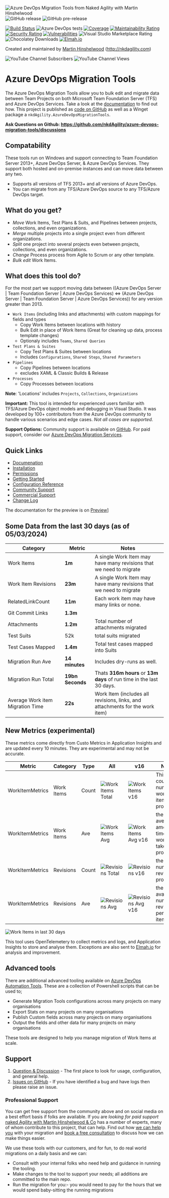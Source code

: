 ![Azure DevOps Migration Tools from Naked Agility with Martin Hinshelwood](https://github.com/user-attachments/assets/997cc49f-cbe9-4f22-a8e1-49b529d0dff0)
![GitHub release](https://img.shields.io/github/v/release/nkdAgility/azure-devops-migration-tools)
![GitHub pre-release](https://img.shields.io/github/v/release/nkdAgility/azure-devops-migration-tools?include_prereleases)

[![Build Status](https://dev.azure.com/nkdagility/AzureDevOps-Tools/_apis/build/status%2FMigrationTools-CIv2?branchName=main)](https://dev.azure.com/nkdagility/AzureDevOps-Tools/_build/latest?definitionId=115&branchName=main)
![Azure DevOps tests](https://img.shields.io/azure-devops/tests/nkdagility/AzureDevOps-Tools/115?compact_message&style=plastic&logo=azuredevops&label=Tests)
[![Coverage](https://sonarcloud.io/api/project_badges/measure?project=vsts-sync-migrator%3Amaster&metric=coverage)](https://sonarcloud.io/dashboard?id=vsts-sync-migrator%3Amaster)
[![Maintainability Rating](https://sonarcloud.io/api/project_badges/measure?project=vsts-sync-migrator%3Amaster&metric=sqale_rating)](https://sonarcloud.io/dashboard?id=vsts-sync-migrator%3Amaster)
[![Security Rating](https://sonarcloud.io/api/project_badges/measure?project=vsts-sync-migrator%3Amaster&metric=security_rating)](https://sonarcloud.io/dashboard?id=vsts-sync-migrator%3Amaster)
[![Vulnerabilities](https://sonarcloud.io/api/project_badges/measure?project=vsts-sync-migrator%3Amaster&metric=vulnerabilities)](https://sonarcloud.io/dashboard?id=vsts-sync-migrator%3Amaster)
![Visual Studio Marketplace Rating](https://img.shields.io/visual-studio-marketplace/stars/nkdagility.vsts-sync-migration?logo=visualstudio)
![Chocolatey Downloads](https://img.shields.io/chocolatey/dt/vsts-sync-migrator)
[![Elmah.io](https://img.shields.io/badge/sponsored_by-elmah_io-0da58e)](https://elmah.io)

Created and maintained by [Martin Hinshelwood](https://www.linkedin.com/in/martinhinshelwood/) (http://nkdagility.com)

![YouTube Channel Subscribers](https://img.shields.io/youtube/channel/subscribers/UCkYqhFNmhCzkefHsHS652hw)
![YouTube Channel Views](https://img.shields.io/youtube/channel/views/UCkYqhFNmhCzkefHsHS652hw)

# Azure DevOps Migration Tools

The Azure DevOps Migration Tools allow you to bulk edit and migrate data between Team Projects on both Microsoft Team Foundation Server (TFS) and Azure DevOps Services. Take a look at the  [documentation](https://nkdagility.com/learn/azure-devops-migration-tools/) to find out how. This project is published as [code on GitHub](https://github.com/nkdAgility/azure-devops-migration-tools/) as well as a Winget package a `nkdAgility.AzureDevOpsMigrationTools`.

**Ask Questions on Github: https://github.com/nkdAgility/azure-devops-migration-tools/discussions**

## Compatability

These tools run on Windows and support connecting to Team Foundation Server 2013+, Azure DevOps Server, & Azure DevOps Services. They support both hosted and on-premise instances and can move data between any two.

- Supports all versions of TFS 2013+ and all versions of Azure DevOps.
- You can migrate from any TFS/Azure DevOps source to any TFS/Azure DevOps target.

## What do you get?

- *Move* Work Items, Test Plans & Suits, and Pipelines between projects, collections, and even organizations.
- *Merge* multiple projects into a single project even from different organizations.
- *Split* one project into several projects even between projects, collections, and even organizations.
- *Change* Process process from Agile to Scrum or any other template.
- *Bulk edit* Work Items.

## What does this tool do?

For the most part we support moving data between ((Azure DevOps Server | Team Foundation Server | Azure DevOps Services) <=> (Azure DevOps Server | Team Foundation Server | Azure DevOps Services)) for any version greater than 2013. 

- `Work Items` (including links and attachments) with custom mappings for fields and types
	- Copy Work Items between locations with history
	- Bulk Edit in place of Work Items (Great for cleaning up data, process template changes)
	- Optionaly includes `Teams`, `Shared Queries`
- `Test Plans & Suites` 
	- Copy Test Plans & Suites between locations
	- Includes `Configurations`, `Shared Steps`, `Shared Parameters`
- `Pipelines`
	- Copy Pipelines between locations
	- excludes XAML & Classic Builds & Release
- `Processes`
	- Copy Processes between locations

**Note**: 'Locations' includes `Projects`, `Collections`, `Organizations`

**Important:** This tool is intended for experienced users familiar with TFS/Azure DevOps object models and debugging in Visual Studio. It was developed by 100+ contributors from the Azure DevOps community to handle various scenarios and edge cases. _Not all cases are supported_.

**Support Options:** Community support is available on [GitHub](https://github.com/nkdAgility/azure-devops-migration-tools/discussions). For paid support, consider our [Azure DevOps Migration Services](https://nkdagility.com/capabilities/azure-devops-migration-services/).

## Quick Links

- [Documenation](https://nkdagility.com/docs/azure-devops-migration-tools/)
- [Installation](https://nkdagility.com/learn/azure-devops-migration-tools/installation/)
- [Permissions](https://nkdagility.com/learn/azure-devops-migration-tools/permissions/)
- [Getting Started](https://nkdagility.com/learn/azure-devops-migration-tools/getting-started/)
- [Configuration Reference](https://nkdagility.com/learn/azure-devops-migration-tools/Reference/)
- [Community Support](https://github.com/nkdAgility/azure-devops-migration-tools/discussions)
- [Commercial Support](https://nkdagility.com/capabilities/azure-devops-migration-services/)
- [Change Log](https://nkdagility.com/learn/azure-devops-migration-tools/change-log/)

The documentation for the preview is on [Preview](https://nkdagility.com/docs/azure-devops-migration-tools/preview/)]

## Some Data from the last 30 days (as of 05/03/2024)

| Category  | Metric | Notes |
| ------------- | ------------- | ------------- |
| Work Items | **1m** | A single Work Item may have many revisions that we need to migrate |
| Work Item Revisions | **23m** | A single Work Item may have many revisions that we need to migrate |
| RelatedLinkCount | **11m** | Each work item may have many links or none. |
| Git Commit Links  | **1.3m** |  |
| Attachments | **1.2m**  | Total number of attachments migrated |
| Test Suits | 52k | total suits migrated | 
| Test Cases Mapped | **1.4m** | Total test cases mapped into Suits |
| Migration Run Ave  | **14 minutes** | Includes dry-runs as well.  |
| Migration Run Total   |  **19bn Seconds** | Thats **316m hours** or **13m days** of run time in the last 30 days. |
| Average Work item Migration Time  | **22s** | Work Item (includes all revisions, links, and attachments for the work item) |

## New Metrics (experimental)

These metrics come directly from Custo Metrics in Application Insights and are updated every 10 minutes. They are experimental and may not be accurate.

| Metric          | Category   | Type       | All                                                                                                                     | v16                                                                                                                      | Notes             |
|-----------------|------------|------------|-------------------------------------------------------------------------------------------------------------------------|--------------------------------------------------------------------------------------------------------------------------|-------------------|
| WorkItemMetrics | Work Items | Count    | ![Work Items Total](https://img.shields.io/endpoint?url=https%3A%2F%2Fmigrationtoolstelemetery.azurewebsites.net%2Fapi%2FGetShieldIoWorkItemMetrics_WorkItemTotals%3Fcode%3Dgithub%26version%3D&label=%20)  | ![Work Items v16](https://img.shields.io/endpoint?url=https%3A%2F%2Fmigrationtoolstelemetery.azurewebsites.net%2Fapi%2FGetShieldIoWorkItemMetrics_WorkItemTotals%3Fcode%3Dgithub%26version%3D16.0&label=%20) | This counts the number of work items processed |
| WorkItemMetrics | Work Items | Ave  | ![Work Items Avg](https://img.shields.io/endpoint?url=https%3A%2F%2Fmigrationtoolstelemetery.azurewebsites.net%2Fapi%2FGetShieldIoWorkItemMetrics_WorkItemProcessingDuration%3Fcode%3Dgithub%26version%3D&label=%20) | ![Work Items Avg v16](https://img.shields.io/endpoint?url=https%3A%2F%2Fmigrationtoolstelemetery.azurewebsites.net%2Fapi%2FGetShieldIoWorkItemMetrics_WorkItemProcessingDuration%3Fcode%3Dgithub%26version%3D16.0&label=%20) | the average amount of time a work item takes to process |
| WorkItemMetrics | Revisions  | Count    | ![Revisions Total](https://img.shields.io/endpoint?url=https%3A%2F%2Fmigrationtoolstelemetery.azurewebsites.net%2Fapi%2FGetShieldIoWorkItemMetrics_WorkItemRevisionsTotal%3Fcode%3Dgithub&label=%20)  | ![Revisions v16](https://img.shields.io/endpoint?url=https%3A%2F%2Fmigrationtoolstelemetery.azurewebsites.net%2Fapi%2FGetShieldIoWorkItemMetrics_WorkItemRevisionsTotal%3Fcode%3Dgithub%26version%3D16.0&label=%20) | the total number of revisions procesed |
| WorkItemMetrics | Revisions  | Ave  | ![Revisions Avg](https://img.shields.io/endpoint?url=https%3A%2F%2Fmigrationtoolstelemetery.azurewebsites.net%2Fapi%2FGetShieldIoWorkItemMetrics_WorkItemRevisions%3Fcode%3Dgithub&label=%20)  | ![Revisions Avg v16](https://img.shields.io/endpoint?url=https%3A%2F%2Fmigrationtoolstelemetery.azurewebsites.net%2Fapi%2FGetShieldIoWorkItemMetrics_WorkItemRevisions%3Fcode%3Dgithub%26version%3D16.0&label=%20)  | the avaerge number of revisions per work item |

![Work Items in last 30 days](https://migrationtoolstelemetery.azurewebsites.net/api/GetGraphWorkItemMetrics_WorkItems?code=github)


This tool uses OpenTelemetery to collect metrics and logs, and Application Insights to store and analyse them. Exceptions are also sent to [Elmah.io](https://elmah.io) for analysis and improvement.

## Advanced tools

There are additional advanced tooling available on [Azure DevOps Automation Tools](https://github.com/nkdAgility/azure-devops-automation-tools). These are a collection of Powershell scripts that can be used to;

- Generate Migration Tools configurations across many projects on many organisations
- Export Stats on many projects on many organisations
- Publish Custom fields across many projects on many organisations
- Output the fields and other data for many projects on many organisations

These tools are designed to help you manage migration of Work Items at scale.

## Support

1. [Question & Discussion](https://github.com/nkdAgility/azure-devops-migration-tools/discussions) - The first place to look for usage, configuration, and general help. 
1. [Issues on GitHub](https://github.com/nkdAgility/azure-devops-migration-tools/issues) - If you have identified a bug and have logs then please raise an issue.

### Professional Support

You can get free support from the community above and on social media on a best effort basis if folks are available. If you are *looking for paid support* [naked Agility with Martin Hinshelwood & Co](https://nkdagility.com) has a number of experts, many of whom contribute to this project, that can help. Find out how [we can help you](https://nkdagility.com/technical-consulting-and-coaching/azure-devops-migration-tools-consulting/) with your migration and [book a free consultation](https://nkdagility.com/technical-consulting-and-coaching/azure-devops-migration-tools-consulting/) to discuss how we can make things easier.

We use these tools with our customers, and for fun, to do real world migrations on a daily basis and we can:

 - Consult with your internal folks who need help and guidance in running the tooling.
 - Make changes to the tool to support your needs; all additions are committed to the main repo.
 - Run the migration for you:- you would need to pay for the hours that we would spend baby-sitting the running migrations
